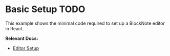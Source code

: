 # Basic Setup TODO

This example shows the minimal code required to set up a BlockNote editor in React.

**Relevant Docs:**

- [Editor Setup](/docs/editor-basics/setup)
